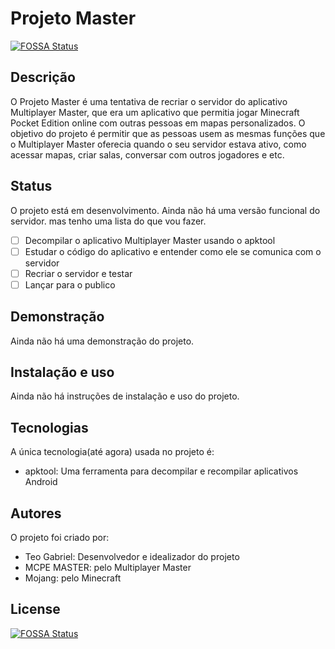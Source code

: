# Projeto Master
[![FOSSA Status](https://app.fossa.com/api/projects/git%2Bgithub.com%2Fteogabrielofc%2Fprojetomaster.svg?type=shield)](https://app.fossa.com/projects/git%2Bgithub.com%2Fteogabrielofc%2Fprojetomaster?ref=badge_shield)


## Descrição

O Projeto Master é uma tentativa de recriar o servidor do aplicativo Multiplayer Master, que era um aplicativo que permitia jogar Minecraft Pocket Edition online com outras pessoas em mapas personalizados. O objetivo do projeto é permitir que as pessoas usem as mesmas funções que o Multiplayer Master oferecia quando o seu servidor estava ativo, como acessar mapas, criar salas, conversar com outros jogadores e etc.

## Status

O projeto está em desenvolvimento. Ainda não há uma versão funcional do servidor. mas tenho uma lista do que vou fazer.
- [ ] Decompilar o aplicativo Multiplayer Master usando o apktool
- [ ] Estudar o código do aplicativo e entender como ele se comunica com o servidor
- [ ] Recriar o servidor e testar
- [ ] Lançar para o publico

## Demonstração

Ainda não há uma demonstração do projeto.

## Instalação e uso

Ainda não há instruções de instalação e uso do projeto.

## Tecnologias

A única tecnologia(até agora) usada no projeto é:

- apktool: Uma ferramenta para decompilar e recompilar aplicativos Android

## Autores

O projeto foi criado por:

- Teo Gabriel: Desenvolvedor e idealizador do projeto
- MCPE MASTER: pelo Multiplayer Master
- Mojang: pelo Minecraft


## License
[![FOSSA Status](https://app.fossa.com/api/projects/git%2Bgithub.com%2Fteogabrielofc%2Fprojetomaster.svg?type=large)](https://app.fossa.com/projects/git%2Bgithub.com%2Fteogabrielofc%2Fprojetomaster?ref=badge_large)